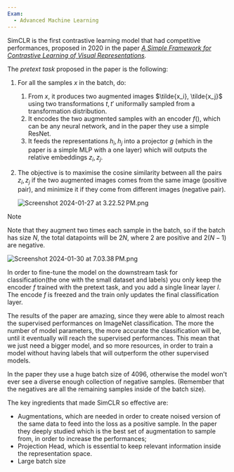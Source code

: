 ```yaml
---
Exam:
  - Advanced Machine Learning
---
```

SimCLR is the first contrastive learning model that had competitive performances, proposed in 2020 in the paper *[A Simple Framework for Contrastive Learning of Visual Representations](https://arxiv.org/pdf/2002.05709.pdf).*

The *pretext task* proposed in the paper is the following:

1. For all the samples $x$ in the batch, do:
    1. From $x$, it produces two augmented images $\tilde{x_i}, \tilde{x_j}$ using two transformations $t, t'$ uniformally sampled from a transformation distribution.
    2. It encodes the two augmented samples with an encoder $f()$, which can be any neural network, and in the paper they use a simple ResNet.
    3. It feeds the representations $h_i, h_j$ into a projector $g$ (which in the paper is a simple MLP with a one layer) which will outputs the relative embeddings $z_i, z_j$.
2. The objective is to maximise the cosine similarity between all the pairs $z_i, z_j$ if the two augmented images comes from the same image (positive pair), and minimize it if they come from different images (negative pair).
    
    ![Screenshot 2024-01-27 at 3.22.52 PM.png](Screenshot_2024-01-27_at_3.22.52_PM.jpeg)
>[!Note]
 Note that they augment two times each sample in the batch, so if the batch has size $N$, the total datapoints will be $2N$, where $2$ are positive and $2(N-1)$ are negative.

![Screenshot 2024-01-30 at 7.03.38 PM.png](Screenshot_2024-01-30_at_7.03.38_PM.jpeg)

In order to fine-tune the model on the downstream task for classification(the one with the small dataset and labels) you only keep the encoder $f$ trained with the pretext task, and you add a single linear layer $l$. The encode $f$ is freezed and the train only updates the final classification layer.

The results of the paper are amazing, since they were able to almost reach the supervised performances on ImageNet classification. The more the number of model parameters, the more accurate the classification will be, until it eventually will reach the supervised performances. This mean that we just need a bigger model, and so more resources, in order to train a model without having labels that will outperform the other supervised models.

In the paper they use a huge batch size of 4096, otherwise the model won't ever see a diverse enough collection of negative samples. (Remember that the negatives are all the remaining samples inside of the batch size).

The key ingredients that made SimCLR so effective are:

- Augmentations, which are needed in order to create noised version of the same data to feed into the loss as a positive sample. In the paper they deeply studied which is the best set of augmentation to sample from, in order to increase the performances;
- Projection Head, which is essential to keep relevant information inside the representation space.
- Large batch size
